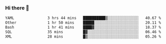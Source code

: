 ### Hi there 👋

<!--START_SECTION:waka-->

```txt
YAML               3 hrs 44 mins   ██████████▒░░░░░░░░░░░░░░   40.67 %
Other              1 hr 50 mins    █████░░░░░░░░░░░░░░░░░░░░   20.11 %
Bash               1 hr 41 mins    ████▓░░░░░░░░░░░░░░░░░░░░   18.37 %
SQL                35 mins         █▓░░░░░░░░░░░░░░░░░░░░░░░   06.46 %
XML                28 mins         █▒░░░░░░░░░░░░░░░░░░░░░░░   05.26 %
```

<!--END_SECTION:waka-->

<!--
**Jonas-VanHaeken/Jonas-VanHaeken** is a ✨ _special_ ✨ repository because its `README.md` (this file) appears on your GitHub profile.

Here are some ideas to get you started:

- 🔭 I’m currently working on ...
- 🌱 I’m currently learning ...
- 👯 I’m looking to collaborate on ...
- 🤔 I’m looking for help with ...
- 💬 Ask me about ...
- 📫 How to reach me: ...
- 😄 Pronouns: ...
- ⚡ Fun fact: ...
-->

